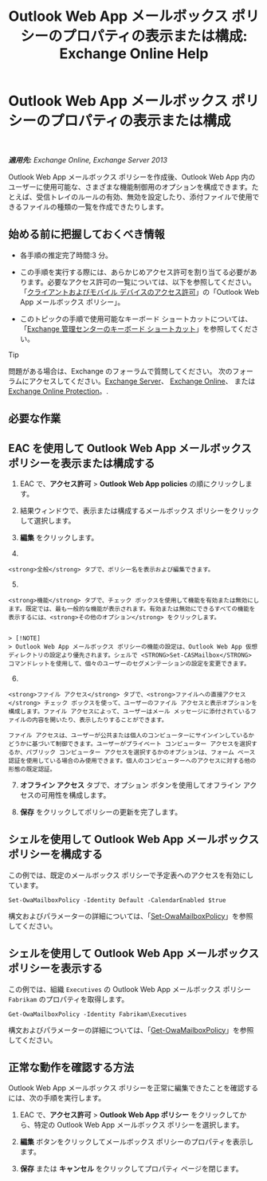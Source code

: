 ﻿---
title: 'Outlook Web App メールボックス ポリシーのプロパティの表示または構成: Exchange Online Help'
TOCTitle: Outlook Web App メールボックス ポリシーのプロパティの表示または構成
ms:assetid: be012ffe-8fdb-4fb7-aebd-78b3a55593fa
ms:mtpsurl: https://technet.microsoft.com/ja-jp/library/Dd351097(v=EXCHG.150)
ms:contentKeyID: 49896448
ms.date: 05/22/2018
mtps_version: v=EXCHG.150
ms.translationtype: HT
---

# Outlook Web App メールボックス ポリシーのプロパティの表示または構成

 

_**適用先:** Exchange Online, Exchange Server 2013_

Outlook Web App メールボックス ポリシーを作成後、Outlook Web App 内のユーザーに使用可能な、さまざまな機能制御用のオプションを構成できます。たとえば、受信トレイのルールの有効、無効を設定したり、添付ファイルで使用できるファイルの種類の一覧を作成できたりします。

## 始める前に把握しておくべき情報

  - 各手順の推定完了時間:3 分。

  - この手順を実行する際には、あらかじめアクセス許可を割り当てる必要があります。必要なアクセス許可の一覧については、以下を参照してください。「[クライアントおよびモバイル デバイスのアクセス許可](clients-and-mobile-devices-permissions-exchange-2013-help.md)」の「Outlook Web App メールボックス ポリシー」。

  - このトピックの手順で使用可能なキーボード ショートカットについては、「[Exchange 管理センターのキーボード ショートカット](keyboard-shortcuts-in-the-exchange-admin-center-exchange-online-protection-help.md)」を参照してください。


> [!TIP]
> 問題がある場合は、Exchange のフォーラムで質問してください。 次のフォーラムにアクセスしてください。<A href="https://go.microsoft.com/fwlink/p/?linkid=60612">Exchange Server</A>、 <A href="https://go.microsoft.com/fwlink/p/?linkid=267542">Exchange Online</A>、 または <A href="https://go.microsoft.com/fwlink/p/?linkid=285351">Exchange Online Protection</A>。.



## 必要な作業

## EAC を使用して Outlook Web App メールボックス ポリシーを表示または構成する

1.  EAC で、<strong>アクセス許可</strong> \> <strong>Outlook Web App policies</strong> の順にクリックします。

2.  結果ウィンドウで、表示または構成するメールボックス ポリシーをクリックして選択します。

3.  <strong>編集</strong> をクリックします。

4.  
    
    <strong>全般</strong> タブで、ポリシー名を表示および編集できます。

5.  
    
    <strong>機能</strong> タブで、チェック ボックスを使用して機能を有効または無効にします。既定では、最も一般的な機能が表示されます。有効または無効にできるすべての機能を表示するには、<strong>その他のオプション</strong> をクリックします。
    

    > [!NOTE]
    > Outlook Web App メールボックス ポリシーの機能の設定は、Outlook Web App 仮想ディレクトリの設定より優先されます。シェルで <STRONG>Set-CASMailbox</STRONG> コマンドレットを使用して、個々のユーザーのセグメンテーションの設定を変更できます。



6.  
    
    <strong>ファイル アクセス</strong> タブで、<strong>ファイルへの直接アクセス</strong> チェック ボックスを使って、ユーザーのファイル アクセスと表示オプションを構成します。ファイル アクセスによって、ユーザーはメール メッセージに添付されているファイルの内容を開いたり、表示したりすることができます。
    
    ファイル アクセスは、ユーザーが公共または個人のコンピューターにサインインしているかどうかに基づいて制御できます。ユーザーがプライベート コンピューター アクセスを選択するか、パブリック コンピューター アクセスを選択するかのオプションは、フォーム ベース認証を使用している場合のみ使用できます。個人のコンピューターへのアクセスに対する他の形態の既定認証。

7.  <strong>オフライン アクセス</strong> タブで、オプション ボタンを使用してオフライン アクセスの可用性を構成します。

8.  <strong>保存</strong> をクリックしてポリシーの更新を完了します。

## シェルを使用して Outlook Web App メールボックス ポリシーを構成する

この例では、既定のメールボックス ポリシーで予定表へのアクセスを有効にしています。

    Set-OwaMailboxPolicy -Identity Default -CalendarEnabled $true

構文およびパラメーターの詳細については、「[Set-OwaMailboxPolicy](https://technet.microsoft.com/ja-jp/library/dd297989\(v=exchg.150\))」を参照してください。

## シェルを使用して Outlook Web App メールボックス ポリシーを表示する

この例では、組織 `Executives` の Outlook Web App メールボックス ポリシー `Fabrikam` のプロパティを取得します。

    Get-OwaMailboxPolicy -Identity Fabrikam\Executives

構文およびパラメーターの詳細については、「[Get-OwaMailboxPolicy](https://technet.microsoft.com/ja-jp/library/dd351095\(v=exchg.150\))」を参照してください。

## 正常な動作を確認する方法

Outlook Web App メールボックス ポリシーを正常に編集できたことを確認するには、次の手順を実行します。

1.  EAC で、<strong>アクセス許可</strong> \> <strong>Outlook Web App ポリシー</strong> をクリックしてから、特定の Outlook Web App メールボックス ポリシーを選択します。

2.  <strong>編集</strong> ボタンをクリックしてメールボックス ポリシーのプロパティを表示します。

3.  <strong>保存</strong> または <strong>キャンセル</strong> をクリックしてプロパティ ページを閉じます。

